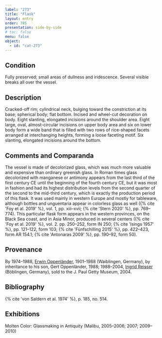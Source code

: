 ```yaml
---
label: "273"
title: "Flask"
layout: entry
order: 785
presentation: side-by-side
# toc: false
menu: false
object:
  - id: "cat-273"
---
```


## Condition

Fully preserved; small areas of dullness and iridescence. Several visible breaks all over the vessel.

## Description

Cracked-off rim; cylindrical neck, bulging toward the constriction at its base; spherical body; flat bottom. Incised and wheel-cut decoration on body. Eight slanting, elongated incisions around the shoulder area. Eight large, oval, almost-circular incisions on upper body area and six on lower body form a wide band that is filled with two rows of rice-shaped facets arranged at interchanging heights, forming a loose faceting motif. Six slanting, elongated incisions around the bottom.

## Comments and Comparanda

The vessel is made of decolorized glass, which was much more valuable and expensive than ordinary greenish glass. In Roman times glass decolorized with manganese or antimony appears from the last third of the first century CE until the beginning of the fourth century CE, but it was most in fashion and had its highest distribution levels from the second quarter of the second to the mid-third century, which is exactly the production period of this flask. It was used mainly in western Europe and mostly for tableware, although bottles and unguentaria appear in colorless glass as well ({% cite 'Foy et al. 2019' %}, vol. 1, pp. xiii–xvii; {% cite 'Stern 2020' %}, pp. 769–774). This particular flask form appears in the western provinces, on the Black Sea coast, and in Asia Minor, produced in several centers ({% cite 'Foy et al. 2019' %}, vol. 2. pp. 250–252, form IN 250; {% cite 'Isings 1957' %}, pp. 121–122, form 103; {% cite 'Fünfschilling 2015' %}, pp. 422–423, form AR 154.1; {% cite 'Antonaras 2009' %}, pp. 190–92, form 50).

## Provenance

By 1974–1988, [Erwin Oppenländer](https://www.getty.edu/art/collection/search/?provenance.id=28247), 1901–1988 (Waiblingen, Germany), by inheritance to his son, Gert Oppenländer, 1988; 1988–2004, [Ingrid Reisser](https://www.getty.edu/art/collection/search/?provenance.id=18278) (Böblingen, Germany), sold to the J. Paul Getty Museum, 2004.

## Bibliography

{% cite 'von Saldern et al. 1974' %}, p. 185, no. 514.

## Exhibitions

Molten Color: Glassmaking in Antiquity (Malibu, 2005–2006; 2007; 2009–2010)
